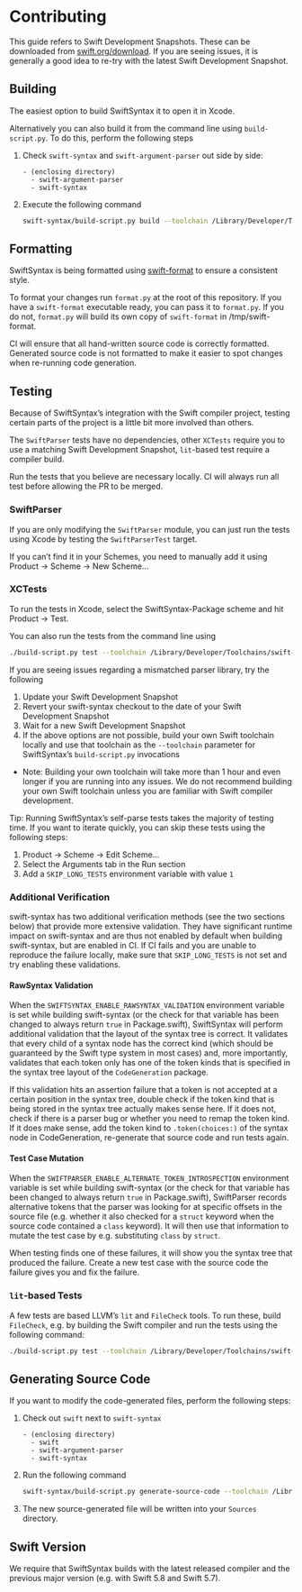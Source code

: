 # Contributing

This guide refers to Swift Development Snapshots. These can be downloaded from [swift.org/download](https://swift.org/download/#snapshots). 
If you are seeing issues, it is generally a good idea to re-try with the latest Swift Development Snapshot.

## Building

The easiest option to build SwiftSyntax it to open it in Xcode. 

Alternatively you can also build it from the command line using `build-script.py`. To do this, perform the following steps

1. Check `swift-syntax` and `swift-argument-parser` out side by side:
     ```
     - (enclosing directory)
       - swift-argument-parser
       - swift-syntax
     ```
2. Execute the following command
    ```bash
    swift-syntax/build-script.py build --toolchain /Library/Developer/Toolchains/swift-DEVELOPMENT-SNAPSHOT-<recent date>.xctoolchain/usr
    ```

## Formatting

SwiftSyntax is being formatted using [swift-format](http://github.com/apple/swift-format) to ensure a consistent style.

To format your changes run `format.py` at the root of this repository. If you have a `swift-format` executable ready, you can pass it to `format.py`. If you do not, `format.py` will build its own copy of `swift-format` in /tmp/swift-format.

CI will ensure that all hand-written source code is correctly formatted. Generated source code is not formatted to make it easier to spot changes when re-running code generation.

## Testing

Because of SwiftSyntax’s integration with the Swift compiler project, testing certain parts of the project is a little bit more involved than others. 

The `SwiftParser` tests have no dependencies, other `XCTests` require you to use a matching Swift Development Snapshot, `lit`-based test require a compiler build.

Run the tests that you believe are necessary locally. CI will always run all test before allowing the PR to be merged.

### SwiftParser

If you are only modifying the `SwiftParser` module, you can just run the tests using Xcode by testing the `SwiftParserTest` target. 

If you can’t find it in your Schemes, you need to manually add it using Product -> Scheme -> New Scheme…

### XCTests

To run the tests in Xcode, select the SwiftSyntax-Package scheme and hit Product -> Test.

You can also run the tests from the command line using
```bash
./build-script.py test --toolchain /Library/Developer/Toolchains/swift-DEVELOPMENT-SNAPSHOT-<recent date>.xctoolchain/usr --skip-lit-tests
```

If you are seeing issues regarding a mismatched parser library, try the following
1. Update your Swift Development Snapshot
2. Revert your swift-syntax checkout to the date of your Swift Development Snapshot
3. Wait for a new Swift Development Snapshot
4. If the above options are not possible, build your own Swift toolchain locally and use that toolchain as the `--toolchain` parameter for SwiftSyntax’s `build-script.py` invocations
  - Note: Building your own toolchain will take more than 1 hour and even longer if you are running into any issues. We do not recommend building your own Swift toolchain unless you are familiar with Swift compiler development.

Tip: Running SwiftSyntax’s self-parse tests takes the majority of testing time. If you want to iterate quickly, you can skip these tests using the following steps:
1. Product -> Scheme -> Edit Scheme…
2. Select the Arguments tab in the Run section
3. Add a `SKIP_LONG_TESTS` environment variable with value `1`

### Additional Verification

swift-syntax has two additional verification methods (see the two sections below) that provide more extensive validation. They have significant runtime impact on swift-syntax and are thus not enabled by default when building swift-syntax, but are enabled in CI. If CI fails and you are unable to reproduce the failure locally, make sure that `SKIP_LONG_TESTS` is not set and try enabling these validations.

#### RawSyntax Validation

When the `SWIFTSYNTAX_ENABLE_RAWSYNTAX_VALIDATION` environment variable is set while building swift-syntax (or the check for that variable has been changed to always return `true` in Package.swift), SwiftSyntax will perform additional validation that the layout of the syntax tree is correct. It validates that every child of a syntax node has the correct kind (which should be guaranteed by the Swift type system in most cases) and, more importantly, validates that each token only has one of the token kinds that is specified in the syntax tree layout of the `CodeGeneration` package. 

If this validation hits an assertion failure that a token is not accepted at a certain position in the syntax tree, double check if the token kind that is being stored in the syntax tree actually makes sense here. If it does not, check if there is a parser bug or whether you need to remap the token kind. If it does make sense, add the token kind to `.token(choices:)` of the syntax node in CodeGeneration, re-generate that source code and run tests again.

#### Test Case Mutation

When the `SWIFTPARSER_ENABLE_ALTERNATE_TOKEN_INTROSPECTION` environment variable is set while building swift-syntax (or the check for that variable has been changed to always return `true` in Package.swift), SwiftParser records alternative tokens that the parser was looking for at specific offsets in the source file (e.g. whether it also checked for a `struct` keyword when the source code contained a `class` keyword). It will then use that information to mutate the test case by e.g. substituting `class` by `struct`.

When testing finds one of these failures, it will show you the syntax tree that produced the failure. Create a new test case with the source code the failure gives you and fix the failure.

### `lit`-based Tests

A few tests are based LLVM’s `lit` and `FileCheck` tools.
To run these, build `FileCheck`, e.g. by building the Swift compiler and run the tests using the following command:
```bash
./build-script.py test --toolchain /Library/Developer/Toolchains/swift-DEVELOPMENT-SNAPSHOT-<recent date>.xctoolchain/usr --filecheck-exec /path/to/build/Release+Asserts/llvm-macosx-x86_64/bin/FileCheck
```

## Generating Source Code

If you want to modify the code-generated files, perform the following steps:

1. Check out `swift` next to `swift-syntax`
    ```
    - (enclosing directory)
      - swift
      - swift-argument-parser
      - swift-syntax
    ```
2. Run the following command
    ```bash
    swift-syntax/build-script.py generate-source-code --toolchain /Library/Developer/Toolchains/swift-DEVELOPMENT-SNAPSHOT-<recent date>.xctoolchain/usr
    ```
3. The new source-generated file will be written into your `Sources` directory.

## Swift Version

We require that SwiftSyntax builds with the latest released compiler and the previous major version (e.g. with Swift 5.8 and Swift 5.7).
